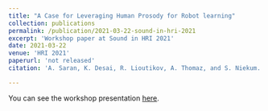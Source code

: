 ```yaml
---
title: "A Case for Leveraging Human Prosody for Robot learning"
collection: publications
permalink: /publication/2021-03-22-sound-in-hri-2021
excerpt: 'Workshop paper at Sound in HRI 2021'
date: 2021-03-22
venue: 'HRI 2021'
paperurl: 'not released'
citation: 'A. Saran, K. Desai, R. Lioutikov, A. Thomaz, and S. Niekum. A Case for Leveraging Human Prosody during Reward Learning. <i>Workshop, 16th Annual Conference for Basic and Applied Human-Robot Interaction Research</i>, March 2021.'

---
```

You can see the workshop presentation [here](https://youtu.be/IHUwNikRM_k?t=7437).